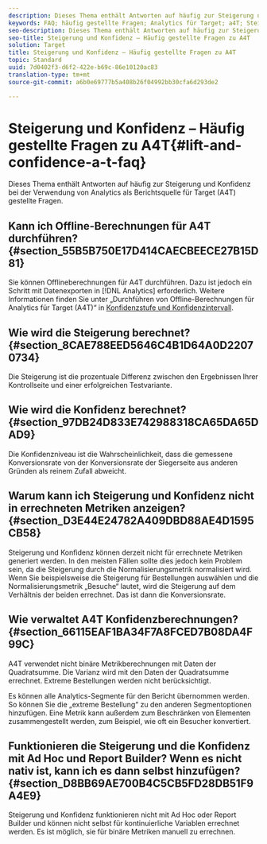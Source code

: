 ```yaml
---
description: Dieses Thema enthält Antworten auf häufig zur Steigerung und Konfidenz bei der Verwendung von Analytics als Berichtsquelle für Target (A4T) gestellte Fragen.
keywords: FAQ; häufig gestellte Fragen; Analytics für Target; a4T; Steigerung; Ad-hoc; Report Builder; Konfidenz
seo-description: Dieses Thema enthält Antworten auf häufig zur Steigerung und Konfidenz bei der Verwendung von Analytics als Berichtsquelle für Target (A4T) gestellte Fragen.
seo-title: Steigerung und Konfidenz – Häufig gestellte Fragen zu A4T
solution: Target
title: Steigerung und Konfidenz – Häufig gestellte Fragen zu A4T
topic: Standard
uuid: 7d0402f3-d6f2-422e-b69c-86e10120ac83
translation-type: tm+mt
source-git-commit: a6b0e69777b5a408b26f04992bb30cfa6d293de2

---
```



# Steigerung und Konfidenz – Häufig gestellte Fragen zu A4T{#lift-and-confidence-a-t-faq}

Dieses Thema enthält Antworten auf häufig zur Steigerung und Konfidenz bei der Verwendung von Analytics als Berichtsquelle für Target (A4T) gestellte Fragen.

## Kann ich Offline-Berechnungen für A4T durchführen? {#section_55B5B750E17D414CAECBEECE27B15D81}

Sie können Offlineberechnungen für A4T durchführen. Dazu ist jedoch ein Schritt mit Datenexporten in [!DNL Analytics] erforderlich. Weitere Informationen finden Sie unter „Durchführen von Offline-Berechnungen für Analytics für Target (A4T)“ in [Konfidenzstufe und Konfidenzintervall](../../../c-reports/conversion-rate.md#concept_0D0002A1EBDF420E9C50E2A46F36629B).

## Wie wird die Steigerung berechnet? {#section_8CAE788EED5646C4B1D64A0D22070734}

Die Steigerung ist die prozentuale Differenz zwischen den Ergebnissen Ihrer Kontrollseite und einer erfolgreichen Testvariante.

## Wie wird die Konfidenz berechnet?   {#section_97DB24D833E742988318CA65DA65DAD9}

Die Konfidenzniveau ist die Wahrscheinlichkeit, dass die gemessene Konversionsrate von der Konversionsrate der Siegerseite aus anderen Gründen als reinem Zufall abweicht.

## Warum kann ich Steigerung und Konfidenz nicht in errechneten Metriken anzeigen?   {#section_D3E44E24782A409DBD88AE4D1595CB58}

Steigerung und Konfidenz können derzeit nicht für errechnete Metriken generiert werden. In den meisten Fällen sollte dies jedoch kein Problem sein, da die Steigerung durch die Normalisierungsmetrik normalisiert wird. Wenn Sie beispielsweise die Steigerung für Bestellungen auswählen und die Normalisierungsmetrik „Besuche“ lautet, wird die Steigerung auf dem Verhältnis der beiden errechnet. Das ist dann die Konversionsrate.

## Wie verwaltet A4T Konfidenzberechnungen?   {#section_66115EAF1BA34F7A8FCED7B08DA4F99C}

A4T verwendet nicht binäre Metrikberechnungen mit Daten der Quadratsumme. Die Varianz wird mit den Daten der Quadratsumme errechnet. Extreme Bestellungen werden nicht berücksichtigt.

Es können alle Analytics-Segmente für den Bericht übernommen werden. So können Sie die „extreme Bestellung“ zu den anderen Segmentoptionen hinzufügen. Eine Metrik kann außerdem zum Beschränken von Elementen zusammengestellt werden, zum Beispiel, wie oft ein Besucher konvertiert.

## Funktionieren die Steigerung und die Konfidenz mit Ad Hoc und Report Builder? Wenn es nicht nativ ist, kann ich es dann selbst hinzufügen? {#section_D8BB69AE700B4C5CB5FD28DB51F9A4E9}

Steigerung und Konfidenz funktionieren nicht mit Ad Hoc oder Report Builder und können nicht selbst für kontinuierliche Variablen errechnet werden. Es ist möglich, sie für binäre Metriken manuell zu errechnen.
